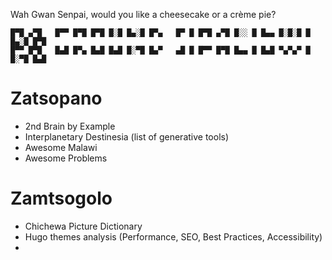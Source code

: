 Wah Gwan Senpai, would you like a cheesecake or a  crème pie?

```
█▀█ ▄▀█   █▀▀ █▀█ █▀█ █░█ █▄░█ █▀▄   █▀ █ █▀█ ▄▀█ █░░ █ █▄▄ █░█░█ █ █▄░█ █▀█
█▀▀ █▀█   █▄█ █▀▄ █▄█ █▄█ █░▀█ █▄▀   ▄█ █ █▀▀ █▀█ █▄▄ █ █▄█ ▀▄▀▄▀ █ █░▀█ █▄█
```

# Zatsopano

- 2nd Brain by Example
- Interplanetary Destinesia (list of generative tools)
- Awesome Malawi
- Awesome Problems


# Zamtsogolo

- Chichewa Picture Dictionary
- Hugo themes analysis (Performance, SEO, Best Practices, Accessibility)
- 




